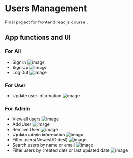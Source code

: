 # Users Management

Final project for frontend reactjs course .

## App functions and UI

### For All

+ Sign in
![image](https://user-images.githubusercontent.com/84220651/229046386-30232cdb-0d5d-4053-9f30-7cfb7f67ed7c.png)
+ Sign Up
![image](https://user-images.githubusercontent.com/84220651/229046693-bbe359a2-ad8d-4d0b-a219-125fbb32108f.png)
+ Log Out
![image](https://user-images.githubusercontent.com/84220651/229046806-8dc05328-c07b-4111-95b7-a4d04f63c8cd.png)

### For User

+ Update user information
![image](https://user-images.githubusercontent.com/84220651/229046951-7fbf57bc-77cd-434d-9920-8022a2c74f04.png)

### For Admin

+ View all users
![image](https://user-images.githubusercontent.com/84220651/229047042-3b839e42-32cb-44c9-ad66-be83a0d86a45.png)
+ Add User
![image](https://user-images.githubusercontent.com/84220651/229047108-d646ad81-ca17-4797-851f-7cb8b329eb1c.png)
+ Remove User
![image](https://user-images.githubusercontent.com/84220651/229047156-f25016e3-da05-4cff-b186-aa3ee7913aa2.png)
+ Update admin information
![image](https://user-images.githubusercontent.com/84220651/229047233-6d04b547-dc37-43dc-a38f-cda90d2c6f1a.png)
+ Filter users(Newest/Oldest)
![image](https://user-images.githubusercontent.com/84220651/229047778-931533a4-afc3-4f94-a3b5-92d5c9ed0429.png)
+ Search users by name or email
![image](https://user-images.githubusercontent.com/84220651/229047852-596fc016-4485-470c-879f-e47962645198.png)
+ Filter users by created date or last updated date
![image](https://user-images.githubusercontent.com/84220651/229048040-ffdc4bef-b88c-4482-92b6-a526951213fb.png)
